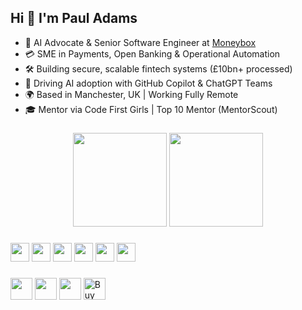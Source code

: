 <h2 align="left">Hi 👋 I'm Paul Adams</h2>

- 🧠 AI Advocate & Senior Software Engineer at [Moneybox](https://www.moneyboxapp.com)  
- 💳 SME in Payments, Open Banking & Operational Automation  
- 🛠️ Building secure, scalable fintech systems (£10bn+ processed)  
- 🤖 Driving AI adoption with GitHub Copilot & ChatGPT Teams  
- 🌍 Based in Manchester, UK | Working Fully Remote  
- 🎓 Mentor via Code First Girls | Top 10 Mentor (MentorScout)

###

<div align="center">
  <img src="https://github-readme-stats.vercel.app/api?username=Thepauladams&show_icons=true&theme=dracula" height="150" />
  <img src="https://github-readme-stats.vercel.app/api/top-langs?username=Thepauladams&layout=compact&theme=dracula" height="150" />
</div>

###

<div align="left">
  <img src="https://cdn.jsdelivr.net/gh/devicons/devicon/icons/csharp/csharp-original.svg" height="30" />
  <img src="https://cdn.jsdelivr.net/gh/devicons/devicon/icons/python/python-original.svg" height="30" />
  <img src="https://cdn.jsdelivr.net/gh/devicons/devicon/icons/javascript/javascript-original.svg" height="30" />
  <img src="https://cdn.jsdelivr.net/gh/devicons/devicon/icons/react/react-original.svg" height="30" />
  <img src="https://cdn.jsdelivr.net/gh/devicons/devicon/icons/html5/html5-original.svg" height="30" />
  <img src="https://cdn.jsdelivr.net/gh/devicons/devicon/icons/css3/css3-original.svg" height="30" />
</div>

###

<div align="left">
  <a href="https://www.linkedin.com/in/thepauladams"><img src="https://img.shields.io/static/v1?message=LinkedIn&logo=linkedin&label=&color=0077B5&logoColor=white&style=for-the-badge" height="35" /></a>
  <a href="mailto:adams.paul.t@googlemail.com"><img src="https://img.shields.io/static/v1?message=Gmail&logo=gmail&label=&color=D14836&logoColor=white&style=for-the-badge" height="35" /></a>
  <a href="https://paulhub.uk"><img src="https://img.shields.io/static/v1?message=Portfolio&logo=github&label=&color=333333&logoColor=white&style=for-the-badge" height="35" /></a>
   <a href="https://ko-fi.com/thepauladams" target="_blank">
    <img src="https://ko-fi.com/img/githubbutton_sm.svg" height="35" alt="Buy Me a Coffee at ko-fi.com" />
  </a>

</div>


